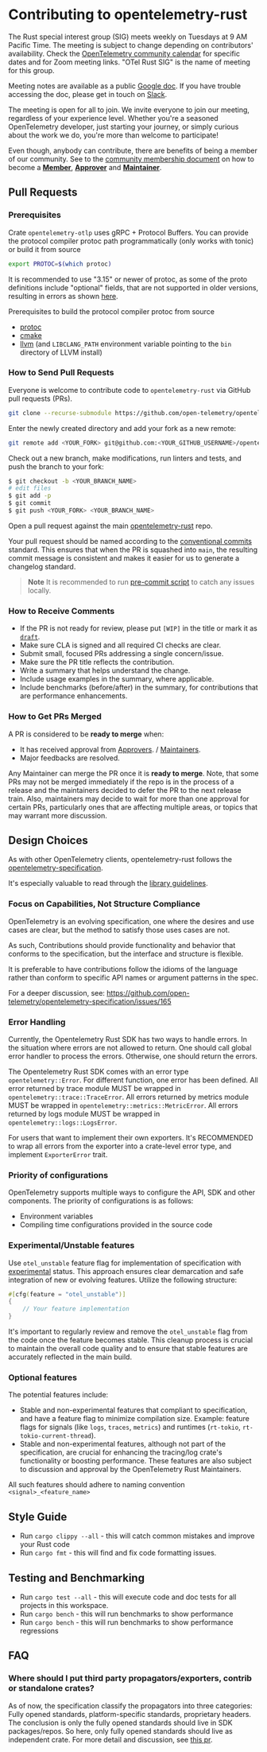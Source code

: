 # Contributing to opentelemetry-rust

The Rust special interest group (SIG) meets weekly on Tuesdays at 9 AM Pacific
Time. The meeting is subject to change depending on contributors'
availability. Check the [OpenTelemetry community
calendar](https://github.com/open-telemetry/community?tab=readme-ov-file#calendar)
for specific dates and for Zoom meeting links. "OTel Rust SIG" is the name of
meeting for this group.

Meeting notes are available as a public [Google
doc](https://docs.google.com/document/d/12upOzNk8c3SFTjsL6IRohCWMgzLKoknSCOOdMakbWo4/edit).
If you have trouble accessing the doc, please get in touch on
[Slack](https://cloud-native.slack.com/archives/C03GDP0H023).

The meeting is open for all to join. We invite everyone to join our meeting,
regardless of your experience level. Whether you're a seasoned OpenTelemetry
developer, just starting your journey, or simply curious about the work we do,
you're more than welcome to participate!

Even though, anybody can contribute, there are benefits of being a member of our
community. See to the [community membership
document](https://github.com/open-telemetry/community/blob/main/guides/contributor/membership.md)
on how to become a
[**Member**](https://github.com/open-telemetry/community/blob/main/guides/contributor/membership.md#member),
[**Approver**](https://github.com/open-telemetry/community/blob/main/guides/contributor/membership.md#approver)
and
[**Maintainer**](https://github.com/open-telemetry/community/blob/main/guides/contributor/membership.md#maintainer).

## Pull Requests

### Prerequisites

Crate `opentelemetry-otlp` uses gRPC + Protocol Buffers.
You can provide the protocol compiler protoc path programmatically (only works with tonic) or build it from source

```sh
export PROTOC=$(which protoc)
```

It is recommended to use "3.15" or newer of protoc, as some of the proto
definitions include "optional" fields, that are not supported in older versions,
resulting in errors as shown
[here](https://github.com/open-telemetry/opentelemetry-proto/issues/451).

Prerequisites to build the protocol compiler protoc from source

- [protoc](https://github.com/protocolbuffers/protobuf)
- [cmake](https://cmake.org)
- [llvm](https://releases.llvm.org/download.html) (and `LIBCLANG_PATH` environment variable pointing to the `bin` directory of LLVM install)

### How to Send Pull Requests

Everyone is welcome to contribute code to `opentelemetry-rust` via
GitHub pull requests (PRs).

```sh
git clone --recurse-submodule https://github.com/open-telemetry/opentelemetry-rust
```

Enter the newly created directory and add your fork as a new remote:

```sh
git remote add <YOUR_FORK> git@github.com:<YOUR_GITHUB_USERNAME>/opentelemetry-rust
```

Check out a new branch, make modifications, run linters and tests, and
push the branch to your fork:

```sh
$ git checkout -b <YOUR_BRANCH_NAME>
# edit files
$ git add -p
$ git commit
$ git push <YOUR_FORK> <YOUR_BRANCH_NAME>
```

Open a pull request against the main
[opentelemetry-rust](https://github.com/open-telemetry/opentelemetry-rust)
repo.

Your pull request should be named according to the
[conventional commits](https://www.conventionalcommits.org/en/v1.0.0/) standard. This ensures that
when the PR is squashed into `main`, the resulting commit message is consistent and makes it easier
for us to generate a changelog  standard. 

> **Note**
> It is recommended to run [pre-commit script](scripts/precommit.sh) to catch any issues locally.

### How to Receive Comments

- If the PR is not ready for review, please put `[WIP]` in the title or mark it
  as [`draft`](https://github.blog/2019-02-14-introducing-draft-pull-requests/).
- Make sure CLA is signed and all required CI checks are clear.
- Submit small, focused PRs addressing a single concern/issue.
- Make sure the PR title reflects the contribution.
- Write a summary that helps understand the change.
- Include usage examples in the summary, where applicable.
- Include benchmarks (before/after) in the summary, for contributions that are
  performance enhancements.

### How to Get PRs Merged

A PR is considered to be **ready to merge** when:

- It has received approval from
  [Approvers](https://github.com/open-telemetry/community/blob/main/guides/contributor/membership.md#approver).
  /
  [Maintainers](https://github.com/open-telemetry/community/blob/main/guides/contributor/membership.md#maintainer).
- Major feedbacks are resolved.

Any Maintainer can merge the PR once it is **ready to merge**. Note, that some
PRs may not be merged immediately if the repo is in the process of a release and
the maintainers decided to defer the PR to the next release train. Also,
maintainers may decide to wait for more than one approval for certain PRs,
particularly ones that are affecting multiple areas, or topics that may warrant
more discussion.

## Design Choices

As with other OpenTelemetry clients, opentelemetry-rust follows the
[opentelemetry-specification](https://github.com/open-telemetry/opentelemetry-specification).

It's especially valuable to read through the [library
guidelines](https://github.com/open-telemetry/opentelemetry-specification/blob/master/specification/library-guidelines.md).

### Focus on Capabilities, Not Structure Compliance

OpenTelemetry is an evolving specification, one where the desires and
use cases are clear, but the method to satisfy those uses cases are
not.

As such, Contributions should provide functionality and behavior that
conforms to the specification, but the interface and structure is
flexible.

It is preferable to have contributions follow the idioms of the
language rather than conform to specific API names or argument
patterns in the spec.

For a deeper discussion, see:
<https://github.com/open-telemetry/opentelemetry-specification/issues/165>

### Error Handling

Currently, the Opentelemetry Rust SDK has two ways to handle errors. In the situation where errors are not allowed to return. One should call global error handler to process the errors. Otherwise, one should return the errors.

The Opentelemetry Rust SDK comes with an error type `opentelemetry::Error`. For different function, one error has been defined. All error returned by trace module MUST be wrapped in `opentelemetry::trace::TraceError`. All errors returned by metrics module MUST be wrapped in `opentelemetry::metrics::MetricError`. All errors returned by logs module MUST be wrapped in `opentelemetry::logs::LogsError`.

For users that want to implement their own exporters. It's RECOMMENDED to wrap all errors from the exporter into a crate-level error type, and implement `ExporterError` trait.

### Priority of configurations

OpenTelemetry supports multiple ways to configure the API, SDK and other components. The priority of configurations is as follows:

- Environment variables
- Compiling time configurations provided in the source code

### Experimental/Unstable features

Use `otel_unstable` feature flag for implementation of specification with [experimental](https://github.com/open-telemetry/opentelemetry-specification/blob/v1.27.0/specification/document-status.md) status. This approach ensures clear demarcation and safe integration of new or evolving features. Utilize the following structure:

```rust
#[cfg(feature = "otel_unstable")]
{
    // Your feature implementation
}
```

It's important to regularly review and remove the `otel_unstable` flag from the code once the feature becomes stable. This cleanup process is crucial to maintain the overall code quality and to ensure that stable features are accurately reflected in the main build.

### Optional features

The potential features include:

- Stable and non-experimental features that compliant to specification, and have a feature flag to minimize compilation size. Example: feature flags for signals (like `logs`, `traces`, `metrics`) and runtimes (`rt-tokio`, `rt-tokio-current-thread`).
- Stable and non-experimental features, although not part of the specification, are crucial for enhancing the tracing/log crate's functionality or boosting performance. These features are also subject to discussion and approval by the OpenTelemetry Rust Maintainers.

All such features should adhere to naming convention  `<signal>_<feature_name>`

## Style Guide

- Run `cargo clippy --all` - this will catch common mistakes and improve
your Rust code
- Run `cargo fmt` - this will find and fix code formatting
issues.

## Testing and Benchmarking

- Run `cargo test --all` - this will execute code and doc tests for all
projects in this workspace.
- Run `cargo bench` - this will run benchmarks to show performance
- Run `cargo bench` - this will run benchmarks to show performance
regressions

## FAQ

### Where should I put third party propagators/exporters, contrib or standalone crates?

As of now, the specification classify the propagators into three categories:
Fully opened standards, platform-specific standards, proprietary headers. The
conclusion is only the fully opened standards should live in SDK packages/repos.
So here, only fully opened standards should live as independent crate. For more
detail and discussion, see [this
pr](https://github.com/open-telemetry/opentelemetry-specification/pull/1144).

